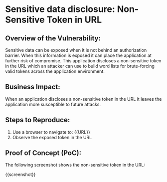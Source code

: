 # Sensitive data disclosure: Non-Sensitive Token in URL

## Overview of the Vulnerability:

Sensitive data can be exposed when it is not behind an authorization barrier. When this information is exposed it can place the application at further risk of compromise. This application discloses a non-sensitive token in the URL which an attacker can use to build word lists for brute-forcing valid tokens across the application environment.

## Business Impact:

When an application discloses a non-sensitive token in the URL it leaves the application more susceptible to future attacks.

## Steps to Reproduce:

1. Use a browser to navigate to: {{URL}}
1. Observe the exposed token in the URL

## Proof of Concept (PoC):

The following screenshot shows the non-sensitive token in the URL:

{{screenshot}}
